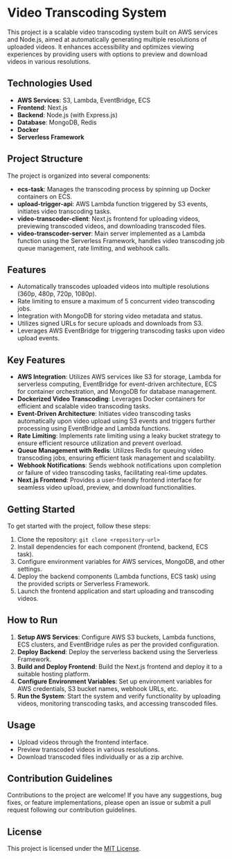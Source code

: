 # Video Transcoding System

This project is a scalable video transcoding system built on AWS services and Node.js, aimed at automatically generating multiple resolutions of uploaded videos. It enhances accessibility and optimizes viewing experiences by providing users with options to preview and download videos in various resolutions.

## Technologies Used

- **AWS Services**: S3, Lambda, EventBridge, ECS
- **Frontend**: Next.js
- **Backend**: Node.js (with Express.js)
- **Database**: MongoDB, Redis
- **Docker**
- **Serverless Framework**

## Project Structure

The project is organized into several components:

- **ecs-task**: Manages the transcoding process by spinning up Docker containers on ECS.
- **upload-trigger-api**: AWS Lambda function triggered by S3 events, initiates video transcoding tasks.
- **video-transcoder-client**: Next.js frontend for uploading videos, previewing transcoded videos, and downloading transcoded files.
- **video-transcoder-server**: Main server implemented as a Lambda function using the Serverless Framework, handles video transcoding job queue management, rate limiting, and webhook calls.

## Features

- Automatically transcodes uploaded videos into multiple resolutions (360p, 480p, 720p, 1080p).
- Rate limiting to ensure a maximum of 5 concurrent video transcoding jobs.
- Integration with MongoDB for storing video metadata and status.
- Utilizes signed URLs for secure uploads and downloads from S3.
- Leverages AWS EventBridge for triggering transcoding tasks upon video upload events.

## Key Features
- **AWS Integration**: Utilizes AWS services like S3 for storage, Lambda for serverless computing, EventBridge for event-driven architecture, ECS for container orchestration, and MongoDB for database management.
- **Dockerized Video Transcoding**: Leverages Docker containers for efficient and scalable video transcoding tasks.
- **Event-Driven Architecture**: Initiates video transcoding tasks automatically upon video upload using S3 events and triggers further processing using EventBridge and Lambda functions.
- **Rate Limiting**: Implements rate limiting using a leaky bucket strategy to ensure efficient resource utilization and prevent overload.
- **Queue Management with Redis**: Utilizes Redis for queuing video transcoding jobs, ensuring efficient task management and scalability.
- **Webhook Notifications**: Sends webhook notifications upon completion or failure of video transcoding tasks, facilitating real-time updates.
- **Next.js Frontend**: Provides a user-friendly frontend interface for seamless video upload, preview, and download functionalities.

## Getting Started

To get started with the project, follow these steps:

1. Clone the repository: `git clone <repository-url>`
2. Install dependencies for each component (frontend, backend, ECS task).
3. Configure environment variables for AWS services, MongoDB, and other settings.
4. Deploy the backend components (Lambda functions, ECS task) using the provided scripts or Serverless Framework.
5. Launch the frontend application and start uploading and transcoding videos.

## How to Run
1. **Setup AWS Services**: Configure AWS S3 buckets, Lambda functions, ECS clusters, and EventBridge rules as per the provided configuration.
2. **Deploy Backend**: Deploy the serverless backend using the Serverless Framework.
3. **Build and Deploy Frontend**: Build the Next.js frontend and deploy it to a suitable hosting platform.
4. **Configure Environment Variables**: Set up environment variables for AWS credentials, S3 bucket names, webhook URLs, etc.
5. **Run the System**: Start the system and verify functionality by uploading videos, monitoring transcoding tasks, and accessing transcoded files.

## Usage

- Upload videos through the frontend interface.
- Preview transcoded videos in various resolutions.
- Download transcoded files individually or as a zip archive.

## Contribution Guidelines

Contributions to the project are welcome! If you have any suggestions, bug fixes, or feature implementations, please open an issue or submit a pull request following our contribution guidelines.

## License

This project is licensed under the [MIT License](LICENSE).
